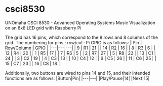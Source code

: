# csci8530
UNOmaha CSCI 8530 - Advanced Operating Systems
Music Visualization on an 8x8 LED grid with Raspberry Pi

The grid has 16 pins, which correspond to the 8 rows and 8 columns of the grid.
The numbering for pins : row/col : Pi GPIO is as follows:
| Pin | Row/Column | GPIO |
|---|---|---|
| 9 | R1 | 21 |
| 14 | R2 | 16 |
| 8 | R3 | 6 |
| 12 | R4 | 20 |
| 1 | R5 | 17 |
| 7 | R6 | 5 |
| 2 | R7 | 27 |
| 5 | R8 | 22 |
| 13 | C1 | 24 |
| 3 | C2 | 19 |
| 4 | C3 | 13 |
| 10 | C4 | 12 |
| 6 | C5 | 26 |
| 11 | C6 | 25 |
| 15 | C7 | 23 |
| 16 | C8 | 18 |

Additionally, two buttons are wired to pins 14 and 15, and their intended functions are as follows:
|Button|Pin|
|---|---|
|Play/Pause|14|
|Next|15|